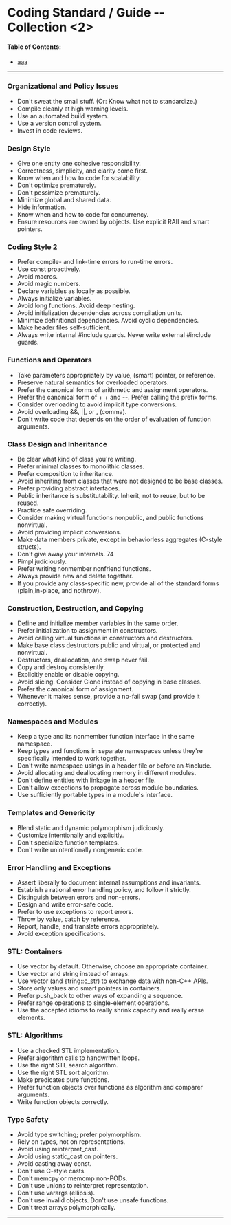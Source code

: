 
# Coding Standard / Guide -- Collection <2>

#### Table of Contents:
- [aaa ](#bitshares-members)

--------------------

### Organizational and Policy Issues 

- Don't sweat the small stuff. (Or: Know what not to standardize.) 
- Compile cleanly at high warning levels. 
- Use an automated build system. 
- Use a version control system. 
- Invest in code reviews. 

### Design Style 

- Give one entity one cohesive responsibility. 
- Correctness, simplicity, and clarity come first. 
- Know when and how to code for scalability. 
- Don't optimize prematurely. 
- Don't pessimize prematurely. 
- Minimize global and shared data. 
- Hide information. 
- Know when and how to code for concurrency. 
- Ensure resources are owned by objects. Use explicit RAII and smart pointers. 

### Coding Style 2

- Prefer compile- and link-time errors to run-time errors. 
- Use const proactively.
- Avoid macros.
- Avoid magic numbers. 
- Declare variables as locally as possible. 
- Always initialize variables. 
- Avoid long functions. Avoid deep nesting.
- Avoid initialization dependencies across compilation units. 
- Minimize definitional dependencies. Avoid cyclic dependencies. 
- Make header files self-sufficient.
- Always write internal #include guards. Never write external #include guards.

### Functions and Operators

- Take parameters appropriately by value, (smart) pointer, or reference. 
- Preserve natural semantics for overloaded operators.
- Prefer the canonical forms of arithmetic and assignment operators.
- Prefer the canonical form of + + and --. Prefer calling the prefix forms. 
- Consider overloading to avoid implicit type conversions.
- Avoid overloading &&, ||, or , (comma). 
- Don't write code that depends on the order of evaluation of function arguments. 

### Class Design and Inheritance 

- Be clear what kind of class you're writing. 
- Prefer minimal classes to monolithic classes. 
- Prefer composition to inheritance. 
- Avoid inheriting from classes that were not designed to be base classes. 
- Prefer providing abstract interfaces.
- Public inheritance is substitutability. Inherit, not to reuse, but to be reused. 
- Practice safe overriding. 
- Consider making virtual functions nonpublic, and public functions nonvirtual. 
- Avoid providing implicit conversions. 
- Make data members private, except in behaviorless aggregates (C-style structs). 
- Don't give away your internals. 74
- Pimpl judiciously. 
- Prefer writing nonmember nonfriend functions. 
- Always provide new and delete together. 
- If you provide any class-specific new, provide all of the standard forms (plain,in-place, and nothrow).



### Construction, Destruction, and Copying 

- Define and initialize member variables in the same order.
- Prefer initialization to assignment in constructors. 
- Avoid calling virtual functions in constructors and destructors. 
- Make base class destructors public and virtual, or protected and nonvirtual. 
- Destructors, deallocation, and swap never fail. 
- Copy and destroy consistently.
- Explicitly enable or disable copying. 
- Avoid slicing. Consider Clone instead of copying in base classes. 
- Prefer the canonical form of assignment.
- Whenever it makes sense, provide a no-fail swap (and provide it correctly).

### Namespaces and Modules 

- Keep a type and its nonmember function interface in the same namespace.
- Keep types and functions in separate namespaces unless they're specifically intended to work together. 
- Don't write namespace usings in a header file or before an #include. 
- Avoid allocating and deallocating memory in different modules.
- Don't define entities with linkage in a header file. 
- Don't allow exceptions to propagate across module boundaries. 
- Use sufficiently portable types in a module's interface. 

### Templates and Genericity 

- Blend static and dynamic polymorphism judiciously. 
- Customize intentionally and explicitly.
- Don't specialize function templates.
- Don't write unintentionally nongeneric code. 

### Error Handling and Exceptions 

- Assert liberally to document internal assumptions and invariants. 
- Establish a rational error handling policy, and follow it strictly. 
- Distinguish between errors and non-errors. 
- Design and write error-safe code. 
- Prefer to use exceptions to report errors.
- Throw by value, catch by reference. 
- Report, handle, and translate errors appropriately.
- Avoid exception specifications. 



### STL: Containers 

- Use vector by default. Otherwise, choose an appropriate container. 
- Use vector and string instead of arrays.
- Use vector (and string::c_str) to exchange data with non-C++ APIs. 
- Store only values and smart pointers in containers. 
- Prefer push_back to other ways of expanding a sequence. 
- Prefer range operations to single-element operations. 
- Use the accepted idioms to really shrink capacity and really erase elements.

### STL: Algorithms 

- Use a checked STL implementation. 
- Prefer algorithm calls to handwritten loops.
- Use the right STL search algorithm. 
- Use the right STL sort algorithm. 
- Make predicates pure functions. 
- Prefer function objects over functions as algorithm and comparer arguments.
- Write function objects correctly.

### Type Safety

- Avoid type switching; prefer polymorphism. 
- Rely on types, not on representations. 
- Avoid using reinterpret_cast. 
- Avoid using static_cast on pointers. 
- Avoid casting away const. 
- Don't use C-style casts. 
- Don't memcpy or memcmp non-PODs. 
- Don't use unions to reinterpret representation. 
- Don't use varargs (ellipsis).
- Don't use invalid objects. Don't use unsafe functions. 
- Don't treat arrays polymorphically. 

***

